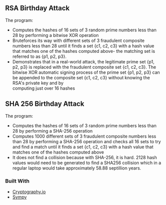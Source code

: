 <!-- GETTING STARTED -->
## RSA Birthday Attack
 
The program:
- Computes the hashes of 16 sets of 3 random prime numbers less than 28 by performing a bitwise XOR operation
- Bruteforces its way with different sets of 3 fraudulent composite numbers less than 28 until it finds a set {c1, c2, c3} with a hash value that matches one of the hashes computed above- the matching set is referred to as {p1, p2, p3}. 
- Demonstrates that in a real-world attack, the legitimate prime set {p1, p2, p3} is replaced with the fraudulent composite set {c1, c2, c3}. The bitwise XOR automatic signing process of the prime set {p1, p2, p3} can be appended to the composite set {c1,  c2,  c3} without  knowing the RSA's  private  key  and  by  
computing just over 16 hashes


<!-- CONTRIBUTING -->
## SHA 256 Birthday Attack
The program: 
- Computes the hashes of 16 sets of 3 random prime numbers less than 28 by performing a SHA-256 operation
- Computes 1000 different sets of 3 fraudulent composite numbers less than 28 by performing a SHA-256 operation and checks all 16 sets to try and find a match until it finds a set {c1, c2, c3} with a hash value that matches one of the hashes computed above
- It does not find a collision because with SHA-256, it is hard. 2128  hash  values would need to be generated to  find  a SHA256 collision which in a regular laptop would take approximately 58.88  septillion  years.

### Built With

* [Cryptography.io](https://cryptography.io/en/latest/hazmat/primitives/symmetric-encryption/)
* [Sympy](https://www.sympy.org/en/index.html)
